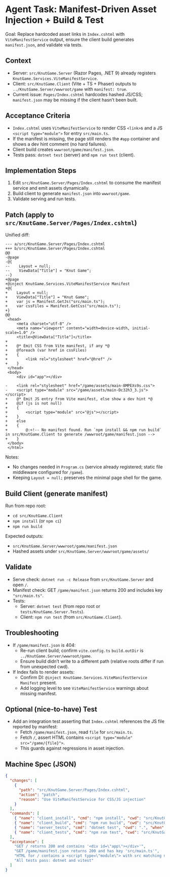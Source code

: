 # Agent Task: Manifest-Driven Asset Injection + Build & Test

Goal: Replace hardcoded asset links in `Index.cshtml` with `ViteManifestService` output, ensure the client build generates `manifest.json`, and validate via tests.

## Context
- Server: `src/KnutGame.Server` (Razor Pages, .NET 9) already registers `KnutGame.Services.ViteManifestService`.
- Client: `src/KnutGame.Client` (Vite + TS + Phaser) outputs to `../KnutGame.Server/wwwroot/game` with `manifest: true`.
- Current issue: `Pages/Index.cshtml` hardcodes hashed JS/CSS; `manifest.json` may be missing if the client hasn’t been built.

## Acceptance Criteria
- `Index.cshtml` uses `ViteManifestService` to render CSS `<link>`s and a JS `<script type="module">` for entry `src/main.ts`.
- If the manifest is missing, the page still renders the `#app` container and shows a dev hint comment (no hard failures).
- Client build creates `wwwroot/game/manifest.json`.
- Tests pass: `dotnet test` (server) and `npm run test` (client).

## Implementation Steps
1) Edit `src/KnutGame.Server/Pages/Index.cshtml` to consume the manifest service and emit assets dynamically.
2) Build client to generate `manifest.json` into `wwwroot/game`.
3) Validate serving and run tests.

## Patch (apply to `src/KnutGame.Server/Pages/Index.cshtml`)

Unified diff:

```
--- a/src/KnutGame.Server/Pages/Index.cshtml
+++ b/src/KnutGame.Server/Pages/Index.cshtml
@@
-﻿@page
-@{
--    Layout = null;
--    ViewData["Title"] = "Knut Game";
--}
+﻿@page
+@inject KnutGame.Services.ViteManifestService Manifest
+@{
+    Layout = null;
+    ViewData["Title"] = "Knut Game";
+    var js = Manifest.GetJs("src/main.ts");
+    var cssFiles = Manifest.GetCss("src/main.ts");
+}
@@
 <head>
     <meta charset="utf-8" />
     <meta name="viewport" content="width=device-width, initial-scale=1.0" />
     <title>@ViewData["Title"]</title>
+
+    @* Emit CSS from Vite manifest, if any *@
+    @foreach (var href in cssFiles)
+    {
+        <link rel="stylesheet" href="@href" />
+    }
 </head>
 <body>
     <div id="app"></div>

-    <link rel="stylesheet" href="/game/assets/main-8MPEXs9s.css">
-    <script type="module" src="/game/assets/main-Dc32h3_3.js"></script>
+    @* Emit JS entry from Vite manifest, else show a dev hint *@
+    @if (js is not null)
+    {
+        <script type="module" src="@js"></script>
+    }
+    else
+    {
+        @:<!-- No manifest found. Run `npm install && npm run build` in src/KnutGame.Client to generate /wwwroot/game/manifest.json -->
+    }
 </body>
 </html>
```

Notes:
- No changes needed in `Program.cs` (service already registered; static file middleware configured for `/game`).
- Keeping `Layout = null;` preserves the minimal page shell for the game.

## Build Client (generate manifest)

Run from repo root:
- `cd src/KnutGame.Client`
- `npm install` (or `npm ci`)
- `npm run build`

Expected outputs:
- `src/KnutGame.Server/wwwroot/game/manifest.json`
- Hashed assets under `src/KnutGame.Server/wwwroot/game/assets/`

## Validate
- Serve check: `dotnet run -c Release` from `src/KnutGame.Server` and open `/`.
- Manifest check: GET `/game/manifest.json` returns 200 and includes key `"src/main.ts"`.
- Tests:
  - Server: `dotnet test` (from repo root or `tests/KnutGame.Server.Tests`).
  - Client: `npm run test` (from `src/KnutGame.Client`).

## Troubleshooting
- If `/game/manifest.json` is 404:
  - Re-run client build; confirm `vite.config.ts` `build.outDir` is `../KnutGame.Server/wwwroot/game`.
  - Ensure build didn’t write to a different path (relative roots differ if run from unexpected cwd).
- If Index fails to render assets:
  - Confirm DI: `@inject KnutGame.Services.ViteManifestService Manifest` present.
  - Add logging level to see `ViteManifestService` warnings about missing manifest.

## Optional (nice-to-have) Test
- Add an integration test asserting that `Index.cshtml` references the JS file reported by manifest:
  - Fetch `/game/manifest.json`, read `file` for `src/main.ts`.
  - Fetch `/`, assert HTML contains `<script type="module" src="/game/{file}">`.
  - This guards against regressions in asset injection.

## Machine Spec (JSON)

```json
{
  "changes": [
    {
      "path": "src/KnutGame.Server/Pages/Index.cshtml",
      "action": "patch",
      "reason": "Use ViteManifestService for CSS/JS injection"
    }
  ],
  "commands": [
    { "name": "client_install", "cmd": "npm install", "cwd": "src/KnutGame.Client", "when": "before_tests" },
    { "name": "client_build", "cmd": "npm run build", "cwd": "src/KnutGame.Client", "when": "before_tests" },
    { "name": "server_tests", "cmd": "dotnet test", "cwd": ".", "when": "before_merge" },
    { "name": "client_tests", "cmd": "npm run test", "cwd": "src/KnutGame.Client", "when": "before_merge" }
  ],
  "acceptance": [
    "GET / returns 200 and contains '<div id=\"app\"></div>'",
    "GET /game/manifest.json returns 200 and has key 'src/main.ts'",
    "HTML for / contains a <script type=\"module\"> with src matching manifest file",
    "All tests pass: dotnet and vitest"
  ]
}
```

